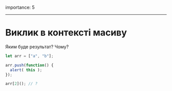 importance: 5

---

# Виклик в контексті масиву

Яким буде результат? Чому?

```js
let arr = ["a", "b"];

arr.push(function() {
  alert( this );
});

arr[2](); // ?
```

